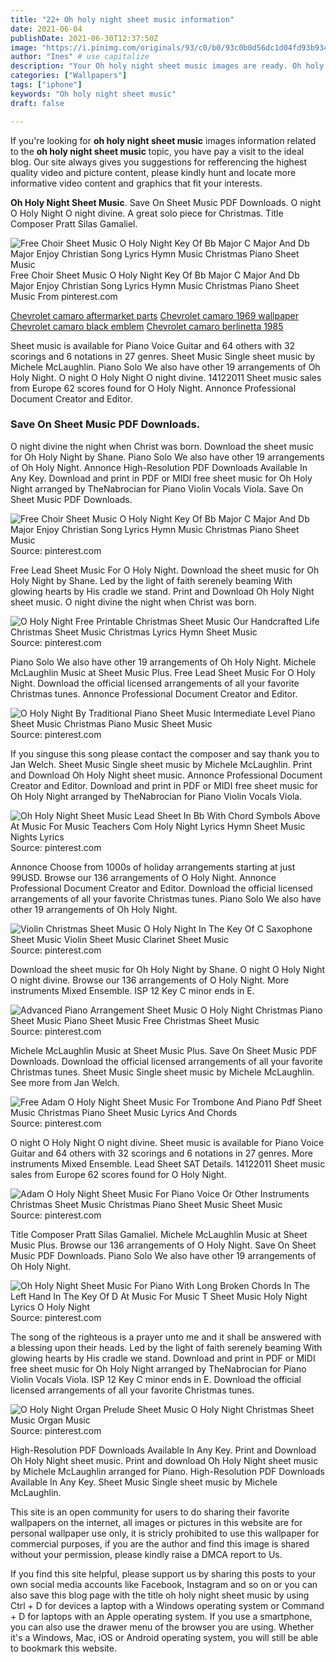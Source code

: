 ```yaml
---
title: "22+ Oh holy night sheet music information"
date: 2021-06-04
publishDate: 2021-06-30T12:37:50Z
image: "https://i.pinimg.com/originals/93/c0/b0/93c0b0d56dc1d04fd93b934216ba0d2e.jpg"
author: "Ines" # use capitalize
description: "Your Oh holy night sheet music images are ready. Oh holy night sheet music are a topic that is being searched for and liked by netizens now. You can Get the Oh holy night sheet music files here. Find and Download all free images."
categories: ["Wallpapers"]
tags: ["iphone"]
keywords: "Oh holy night sheet music"
draft: false

---
```


If you're looking for **oh holy night sheet music** images information related to the **oh holy night sheet music** topic, you have pay a visit to the ideal  blog.  Our site always  gives you  suggestions  for refferencing  the highest  quality video and picture  content, please kindly hunt and locate more informative video content and graphics  that fit your interests.

**Oh Holy Night Sheet Music**. Save On Sheet Music PDF Downloads. O night O Holy Night O night divine. A great solo piece for Christmas. Title Composer Pratt Silas Gamaliel.

![Free Choir Sheet Music O Holy Night Key Of Bb Major C Major And Db Major Enjoy Christian Song Lyrics Hymn Music Christmas Piano Sheet Music](https://i.pinimg.com/originals/46/24/fe/4624fe69a8354da29601160ab2609862.jpg "Free Choir Sheet Music O Holy Night Key Of Bb Major C Major And Db Major Enjoy Christian Song Lyrics Hymn Music Christmas Piano Sheet Music")
Free Choir Sheet Music O Holy Night Key Of Bb Major C Major And Db Major Enjoy Christian Song Lyrics Hymn Music Christmas Piano Sheet Music From pinterest.com

[Chevrolet camaro aftermarket parts](/chevrolet-camaro-aftermarket-parts/)
[Chevrolet camaro 1969 wallpaper](/chevrolet-camaro-1969-wallpaper/)
[Chevrolet camaro black emblem](/chevrolet-camaro-black-emblem/)
[Chevrolet camaro berlinetta 1985](/chevrolet-camaro-berlinetta-1985/)

Sheet music is available for Piano Voice Guitar and 64 others with 32 scorings and 6 notations in 27 genres. Sheet Music Single sheet music by Michele McLaughlin. Piano Solo We also have other 19 arrangements of Oh Holy Night. O night O Holy Night O night divine. 14122011 Sheet music sales from Europe 62 scores found for O Holy Night. Annonce Professional Document Creator and Editor.

### Save On Sheet Music PDF Downloads.

O night divine the night when Christ was born. Download the sheet music for Oh Holy Night by Shane. Piano Solo We also have other 19 arrangements of Oh Holy Night. Annonce High-Resolution PDF Downloads Available In Any Key. Download and print in PDF or MIDI free sheet music for Oh Holy Night arranged by TheNabrocian for Piano Violin Vocals Viola. Save On Sheet Music PDF Downloads.


![Free Choir Sheet Music O Holy Night Key Of Bb Major C Major And Db Major Enjoy Christian Song Lyrics Hymn Music Christmas Piano Sheet Music](https://i.pinimg.com/originals/46/24/fe/4624fe69a8354da29601160ab2609862.jpg "Free Choir Sheet Music O Holy Night Key Of Bb Major C Major And Db Major Enjoy Christian Song Lyrics Hymn Music Christmas Piano Sheet Music")
Source: pinterest.com

Free Lead Sheet Music For O Holy Night. Download the sheet music for Oh Holy Night by Shane. Led by the light of faith serenely beaming With glowing hearts by His cradle we stand. Print and Download Oh Holy Night sheet music. O night divine the night when Christ was born.

![O Holy Night Free Printable Christmas Sheet Music Our Handcrafted Life Christmas Sheet Music Christmas Lyrics Hymn Sheet Music](https://i.pinimg.com/originals/53/24/40/532440b6788a510b3dfdc3154b009b6c.jpg "O Holy Night Free Printable Christmas Sheet Music Our Handcrafted Life Christmas Sheet Music Christmas Lyrics Hymn Sheet Music")
Source: pinterest.com

Piano Solo We also have other 19 arrangements of Oh Holy Night. Michele McLaughlin Music at Sheet Music Plus. Free Lead Sheet Music For O Holy Night. Download the official licensed arrangements of all your favorite Christmas tunes. Annonce Professional Document Creator and Editor.

![O Holy Night By Traditional Piano Sheet Music Intermediate Level Piano Sheet Music Christmas Piano Music Sheet Music](https://i.pinimg.com/originals/e0/7e/16/e07e16b98fcc16c81b0e58c4759e7f01.jpg "O Holy Night By Traditional Piano Sheet Music Intermediate Level Piano Sheet Music Christmas Piano Music Sheet Music")
Source: pinterest.com

If you singuse this song please contact the composer and say thank you to Jan Welch. Sheet Music Single sheet music by Michele McLaughlin. Print and Download Oh Holy Night sheet music. Annonce Professional Document Creator and Editor. Download and print in PDF or MIDI free sheet music for Oh Holy Night arranged by TheNabrocian for Piano Violin Vocals Viola.

![Oh Holy Night Sheet Music Lead Sheet In Bb With Chord Symbols Above At Music For Music Teachers Com Holy Night Lyrics Hymn Sheet Music Nights Lyrics](https://i.pinimg.com/originals/ca/30/84/ca30844fe5d1c5a56722fd889e645d15.gif "Oh Holy Night Sheet Music Lead Sheet In Bb With Chord Symbols Above At Music For Music Teachers Com Holy Night Lyrics Hymn Sheet Music Nights Lyrics")
Source: pinterest.com

Annonce Choose from 1000s of holiday arrangements starting at just 99USD. Browse our 136 arrangements of O Holy Night. Annonce Professional Document Creator and Editor. Download the official licensed arrangements of all your favorite Christmas tunes. Piano Solo We also have other 19 arrangements of Oh Holy Night.

![Violin Christmas Sheet Music O Holy Night In The Key Of C Saxophone Sheet Music Violin Sheet Music Clarinet Sheet Music](https://i.pinimg.com/originals/a2/cf/1d/a2cf1d7a9e09512a8003411f5425d4aa.png "Violin Christmas Sheet Music O Holy Night In The Key Of C Saxophone Sheet Music Violin Sheet Music Clarinet Sheet Music")
Source: pinterest.com

Download the sheet music for Oh Holy Night by Shane. O night O Holy Night O night divine. Browse our 136 arrangements of O Holy Night. More instruments Mixed Ensemble. ISP 12 Key C minor ends in E.

![Advanced Piano Arrangement Sheet Music O Holy Night Christmas Piano Sheet Music Piano Sheet Music Free Christmas Sheet Music](https://i.pinimg.com/originals/81/1c/26/811c26267e3a9c736a9df5320e10bcea.jpg "Advanced Piano Arrangement Sheet Music O Holy Night Christmas Piano Sheet Music Piano Sheet Music Free Christmas Sheet Music")
Source: pinterest.com

Michele McLaughlin Music at Sheet Music Plus. Save On Sheet Music PDF Downloads. Download the official licensed arrangements of all your favorite Christmas tunes. Sheet Music Single sheet music by Michele McLaughlin. See more from Jan Welch.

![Free Adam O Holy Night Sheet Music For Trombone And Piano Pdf Sheet Music Christmas Piano Sheet Music Lyrics And Chords](https://i.pinimg.com/originals/bb/07/47/bb074797764dc04dcebe19fc212ce858.gif "Free Adam O Holy Night Sheet Music For Trombone And Piano Pdf Sheet Music Christmas Piano Sheet Music Lyrics And Chords")
Source: pinterest.com

O night O Holy Night O night divine. Sheet music is available for Piano Voice Guitar and 64 others with 32 scorings and 6 notations in 27 genres. More instruments Mixed Ensemble. Lead Sheet SAT Details. 14122011 Sheet music sales from Europe 62 scores found for O Holy Night.

![Adam O Holy Night Sheet Music For Piano Voice Or Other Instruments Christmas Sheet Music Christmas Piano Sheet Music Sheet Music](https://i.pinimg.com/736x/47/d5/07/47d507afa2fb9a11f79df8caf2367070.jpg "Adam O Holy Night Sheet Music For Piano Voice Or Other Instruments Christmas Sheet Music Christmas Piano Sheet Music Sheet Music")
Source: pinterest.com

Title Composer Pratt Silas Gamaliel. Michele McLaughlin Music at Sheet Music Plus. Browse our 136 arrangements of O Holy Night. Save On Sheet Music PDF Downloads. Piano Solo We also have other 19 arrangements of Oh Holy Night.

![Oh Holy Night Sheet Music For Piano With Long Broken Chords In The Left Hand In The Key Of D At Music For Music T Sheet Music Holy Night Lyrics O Holy Night](https://i.pinimg.com/originals/7b/0a/d4/7b0ad4a835d52309019e20368e4de711.gif "Oh Holy Night Sheet Music For Piano With Long Broken Chords In The Left Hand In The Key Of D At Music For Music T Sheet Music Holy Night Lyrics O Holy Night")
Source: pinterest.com

The song of the righteous is a prayer unto me and it shall be answered with a blessing upon their heads. Led by the light of faith serenely beaming With glowing hearts by His cradle we stand. Download and print in PDF or MIDI free sheet music for Oh Holy Night arranged by TheNabrocian for Piano Violin Vocals Viola. ISP 12 Key C minor ends in E. Download the official licensed arrangements of all your favorite Christmas tunes.

![O Holy Night Organ Prelude Sheet Music O Holy Night Christmas Sheet Music Organ Music](https://i.pinimg.com/originals/93/c0/b0/93c0b0d56dc1d04fd93b934216ba0d2e.jpg "O Holy Night Organ Prelude Sheet Music O Holy Night Christmas Sheet Music Organ Music")
Source: pinterest.com

High-Resolution PDF Downloads Available In Any Key. Print and Download Oh Holy Night sheet music. Print and download Oh Holy Night sheet music by Michele McLaughlin arranged for Piano. High-Resolution PDF Downloads Available In Any Key. Sheet Music Single sheet music by Michele McLaughlin.

This site is an open community for users to do sharing their favorite wallpapers on the internet, all images or pictures in this website are for personal wallpaper use only, it is stricly prohibited to use this wallpaper for commercial purposes, if you are the author and find this image is shared without your permission, please kindly raise a DMCA report to Us.

If you find this site helpful, please support us by sharing this posts to your own social media accounts like Facebook, Instagram and so on or you can also save this blog page with the title oh holy night sheet music by using Ctrl + D for devices a laptop with a Windows operating system or Command + D for laptops with an Apple operating system. If you use a smartphone, you can also use the drawer menu of the browser you are using. Whether it's a Windows, Mac, iOS or Android operating system, you will still be able to bookmark this website.
